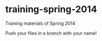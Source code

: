 training-spring-2014
====================

Training materials of Spring 2014

Push your files in a branch with your name!
